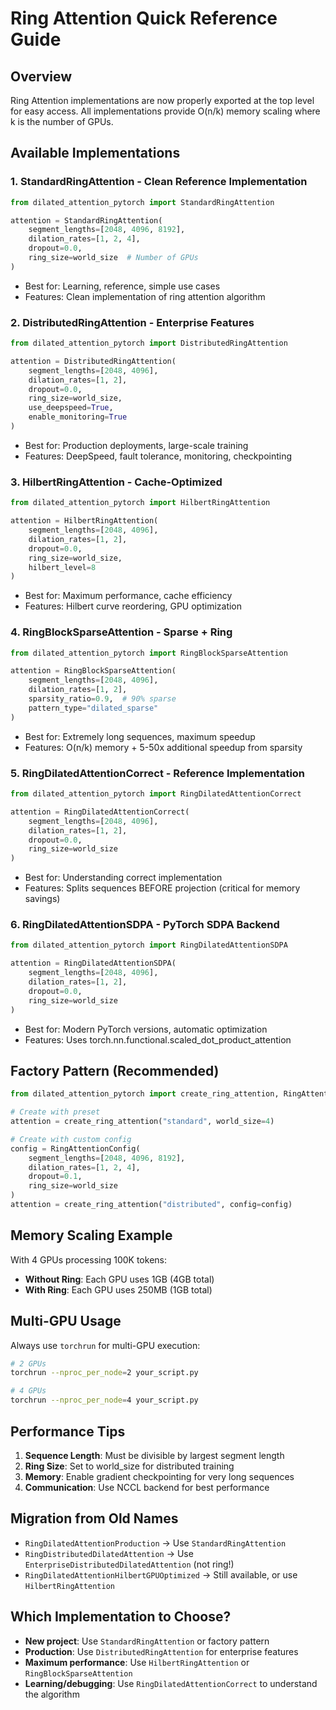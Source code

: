 # Ring Attention Quick Reference Guide

## Overview

Ring Attention implementations are now properly exported at the top level for easy access. All implementations provide O(n/k) memory scaling where k is the number of GPUs.

## Available Implementations

### 1. **StandardRingAttention** - Clean Reference Implementation
```python
from dilated_attention_pytorch import StandardRingAttention

attention = StandardRingAttention(
    segment_lengths=[2048, 4096, 8192],
    dilation_rates=[1, 2, 4],
    dropout=0.0,
    ring_size=world_size  # Number of GPUs
)
```
- Best for: Learning, reference, simple use cases
- Features: Clean implementation of ring attention algorithm

### 2. **DistributedRingAttention** - Enterprise Features
```python
from dilated_attention_pytorch import DistributedRingAttention

attention = DistributedRingAttention(
    segment_lengths=[2048, 4096],
    dilation_rates=[1, 2],
    dropout=0.0,
    ring_size=world_size,
    use_deepspeed=True,
    enable_monitoring=True
)
```
- Best for: Production deployments, large-scale training
- Features: DeepSpeed, fault tolerance, monitoring, checkpointing

### 3. **HilbertRingAttention** - Cache-Optimized
```python
from dilated_attention_pytorch import HilbertRingAttention

attention = HilbertRingAttention(
    segment_lengths=[2048, 4096],
    dilation_rates=[1, 2],
    dropout=0.0,
    ring_size=world_size,
    hilbert_level=8
)
```
- Best for: Maximum performance, cache efficiency
- Features: Hilbert curve reordering, GPU optimization

### 4. **RingBlockSparseAttention** - Sparse + Ring
```python
from dilated_attention_pytorch import RingBlockSparseAttention

attention = RingBlockSparseAttention(
    segment_lengths=[2048, 4096],
    dilation_rates=[1, 2],
    sparsity_ratio=0.9,  # 90% sparse
    pattern_type="dilated_sparse"
)
```
- Best for: Extremely long sequences, maximum speedup
- Features: O(n/k) memory + 5-50x additional speedup from sparsity

### 5. **RingDilatedAttentionCorrect** - Reference Implementation
```python
from dilated_attention_pytorch import RingDilatedAttentionCorrect

attention = RingDilatedAttentionCorrect(
    segment_lengths=[2048, 4096],
    dilation_rates=[1, 2],
    dropout=0.0,
    ring_size=world_size
)
```
- Best for: Understanding correct implementation
- Features: Splits sequences BEFORE projection (critical for memory savings)

### 6. **RingDilatedAttentionSDPA** - PyTorch SDPA Backend
```python
from dilated_attention_pytorch import RingDilatedAttentionSDPA

attention = RingDilatedAttentionSDPA(
    segment_lengths=[2048, 4096],
    dilation_rates=[1, 2],
    dropout=0.0,
    ring_size=world_size
)
```
- Best for: Modern PyTorch versions, automatic optimization
- Features: Uses torch.nn.functional.scaled_dot_product_attention

## Factory Pattern (Recommended)

```python
from dilated_attention_pytorch import create_ring_attention, RingAttentionConfig

# Create with preset
attention = create_ring_attention("standard", world_size=4)

# Create with custom config
config = RingAttentionConfig(
    segment_lengths=[2048, 4096, 8192],
    dilation_rates=[1, 2, 4],
    dropout=0.1,
    ring_size=world_size
)
attention = create_ring_attention("distributed", config=config)
```

## Memory Scaling Example

With 4 GPUs processing 100K tokens:
- **Without Ring**: Each GPU uses 1GB (4GB total)
- **With Ring**: Each GPU uses 250MB (1GB total)

## Multi-GPU Usage

Always use `torchrun` for multi-GPU execution:
```bash
# 2 GPUs
torchrun --nproc_per_node=2 your_script.py

# 4 GPUs
torchrun --nproc_per_node=4 your_script.py
```

## Performance Tips

1. **Sequence Length**: Must be divisible by largest segment length
2. **Ring Size**: Set to world_size for distributed training
3. **Memory**: Enable gradient checkpointing for very long sequences
4. **Communication**: Use NCCL backend for best performance

## Migration from Old Names

- `RingDilatedAttentionProduction` → Use `StandardRingAttention`
- `RingDistributedDilatedAttention` → Use `EnterpriseDistributedDilatedAttention` (not ring!)
- `RingDilatedAttentionHilbertGPUOptimized` → Still available, or use `HilbertRingAttention`

## Which Implementation to Choose?

- **New project**: Use `StandardRingAttention` or factory pattern
- **Production**: Use `DistributedRingAttention` for enterprise features
- **Maximum performance**: Use `HilbertRingAttention` or `RingBlockSparseAttention`
- **Learning/debugging**: Use `RingDilatedAttentionCorrect` to understand the algorithm
